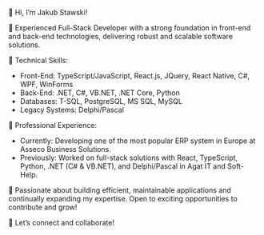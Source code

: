 👋 Hi, I’m Jakub Stawski!

💼 Experienced Full-Stack Developer with a strong foundation in front-end and back-end technologies, delivering robust and scalable software solutions.

🚀 Technical Skills:
- Front-End: TypeScript/JavaScript, React.js, JQuery, React Native, C#, WPF, WinForms
- Back-End: .NET, C#, VB.NET, .NET Core, Python
- Databases: T-SQL, PostgreSQL, MS SQL, MySQL
- Legacy Systems: Delphi/Pascal

🏢 Professional Experience:
- Currently: Developing one of the most popular ERP system in Europe at Asseco Business Solutions.
- Previously: Worked on full-stack solutions with React, TypeScript, Python, .NET (C# & VB.NET), and Delphi/Pascal in Agat IT and Soft-Help.

🌟 Passionate about building efficient, maintainable applications and continually expanding my expertise. Open to exciting opportunities to contribute and grow!

🔗 Let’s connect and collaborate!
